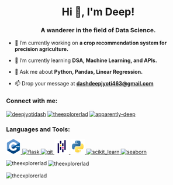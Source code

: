 <h1 align="center">Hi 👋, I'm Deep!</h1>
<h3 align="center">A wanderer in the field of Data Science.</h3>


- 🔭 I’m currently working on **a crop recommendation system for precision agriculture.**

- 🌱 I’m currently learning **DSA, Machine Learning, and APIs.**

- 💬 Ask me about **Python, Pandas, Linear Regression.**

- 📫 Drop your message at **dashdeepjyoti463@gmail.com**

<h3 align="left">Connect with me:</h3>
<p align="left">
<a href="https://linkedin.com/in/deepjyotidash" target="blank"><img align="center" src="https://raw.githubusercontent.com/rahuldkjain/github-profile-readme-generator/master/src/images/icons/Social/linked-in-alt.svg" alt="deepjyotidash" height="30" width="40" /></a>
<a href="https://www.hackerrank.com/theexplorerlad" target="blank"><img align="center" src="https://raw.githubusercontent.com/rahuldkjain/github-profile-readme-generator/master/src/images/icons/Social/hackerrank.svg" alt="theexplorerlad" height="30" width="40" /></a>
<a href="https://www.leetcode.com/apparently-deep" target="blank"><img align="center" src="https://raw.githubusercontent.com/rahuldkjain/github-profile-readme-generator/master/src/images/icons/Social/leet-code.svg" alt="apparently-deep" height="30" width="40" /></a>
</p>

<h3 align="left">Languages and Tools:</h3>
<p align="left"> <a href="https://www.w3schools.com/cpp/" target="_blank" rel="noreferrer"> <img src="https://raw.githubusercontent.com/devicons/devicon/master/icons/cplusplus/cplusplus-original.svg" alt="cplusplus" width="40" height="40"/> </a> <a href="https://flask.palletsprojects.com/" target="_blank" rel="noreferrer"> <img src="https://www.vectorlogo.zone/logos/pocoo_flask/pocoo_flask-icon.svg" alt="flask" width="40" height="40"/> </a> <a href="https://git-scm.com/" target="_blank" rel="noreferrer"> <img src="https://www.vectorlogo.zone/logos/git-scm/git-scm-icon.svg" alt="git" width="40" height="40"/> </a> <a href="https://pandas.pydata.org/" target="_blank" rel="noreferrer"> <img src="https://raw.githubusercontent.com/devicons/devicon/2ae2a900d2f041da66e950e4d48052658d850630/icons/pandas/pandas-original.svg" alt="pandas" width="40" height="40"/> </a> <a href="https://www.python.org" target="_blank" rel="noreferrer"> <img src="https://raw.githubusercontent.com/devicons/devicon/master/icons/python/python-original.svg" alt="python" width="40" height="40"/> </a> <a href="https://scikit-learn.org/" target="_blank" rel="noreferrer"> <img src="https://upload.wikimedia.org/wikipedia/commons/0/05/Scikit_learn_logo_small.svg" alt="scikit_learn" width="40" height="40"/> </a> <a href="https://seaborn.pydata.org/" target="_blank" rel="noreferrer"> <img src="https://seaborn.pydata.org/_images/logo-mark-lightbg.svg" alt="seaborn" width="40" height="40"/> </a> </p>

<p><img align="left" src="https://github-readme-stats.vercel.app/api/top-langs?username=theexplorerlad&show_icons=true&locale=en&layout=compact" alt="theexplorerlad" /></p>

<p>&nbsp;<img align="center" src="https://github-readme-stats.vercel.app/api?username=theexplorerlad&show_icons=true&locale=en" alt="theexplorerlad" /></p>

<p><img align="center" src="https://github-readme-streak-stats.herokuapp.com/?user=theexplorerlad&" alt="theexplorerlad" /></p>










